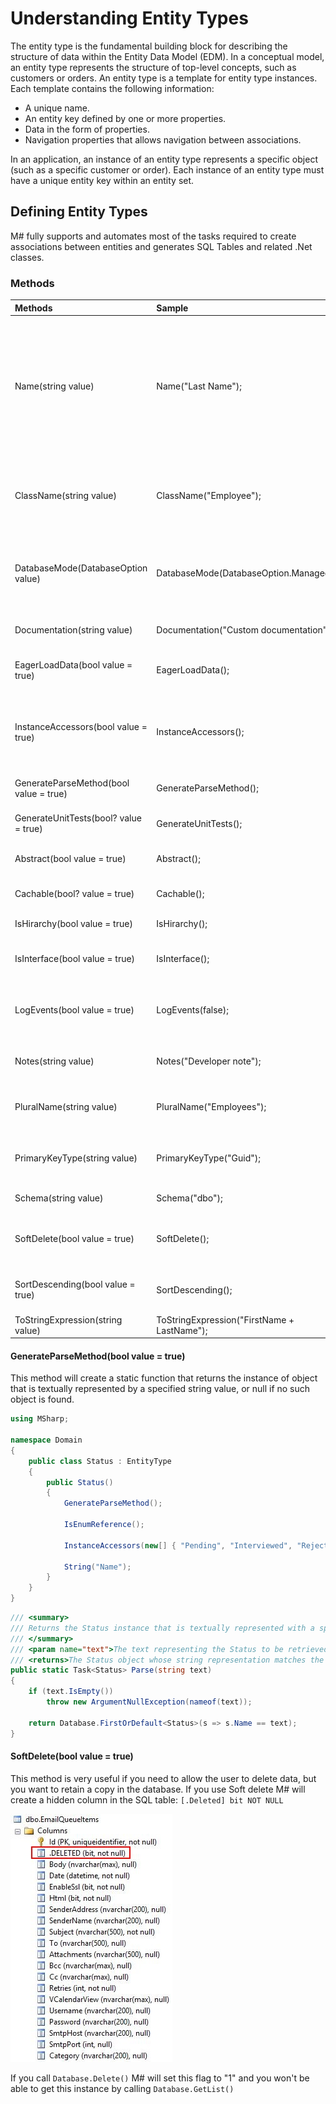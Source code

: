 # Understanding Entity Types
The entity type is the fundamental building block for describing the structure of data within the Entity Data Model (EDM). In a conceptual model, an entity type represents the structure of top-level concepts, such as customers or orders. An entity type is a template for entity type instances. Each template contains the following information:

- A unique name.
- An entity key defined by one or more properties.
- Data in the form of properties.
- Navigation properties that allows navigation between associations.

In an application, an instance of an entity type represents a specific object (such as a specific customer or order). Each instance of an entity type must have a unique entity key within an entity set.

## Defining Entity Types
M# fully supports and automates most of the tasks required to create associations between entities and generates SQL Tables and related .Net classes.

### Methods

| Methods                                | Sample                                      | Descriptions                                                                                                |
| :------------------------------------- |:------------------------------------------- | :---------------------------------------------------------------------------------------------------------- |    
| Name(string value)                     | Name("Last Name");                          | The name of an entity is normally derived automatically from the name of the class as a proper case phrase. For example if the class name is "OrderItem" the name will be automatically "Order item". Mostly you don't need to change it. But in case you do, you can use the Name() setting to achieve that. |
| ClassName(string value)                | ClassName("Employee");                      | This is the name of the generated C# class, mostly you don't need to use this and you can change the whole model name but in case you need it, you can use this. |
| DatabaseMode(DatabaseOption value)     | DatabaseMode(DatabaseOption.Managed);       | This allows you to specify a mode for the database, available modes are: `DatabaseOption.Custom`, `DatabaseOption.Existing`, `DatabaseOption.Managed`, `DatabaseOption.Transient`. |
| Documentation(string value)            | Documentation("Custom documentation");      | Add a custom documentation for the generated class.                                                         |
| EagerLoadData(bool value = true)       | EagerLoadData();                            | Set this method if you don't want to defer the initialization of the object (lazy loading).                 |
| InstanceAccessors(bool value = true)   | InstanceAccessors();                        | M# will generates accessors for instances. For example if you create a "Status" entity and set this to true you will be able to use: `myUser.Status = Status.Activated;`. |
| GenerateParseMethod(bool value = true) | GenerateParseMethod();                      | This method will create a static function that returns the instance of object.                              |
| GenerateUnitTests(bool? value = true)  | GenerateUnitTests();                        | Set this to false if you don't want to unit test this entity.                                               |
| Abstract(bool value = true)            | Abstract();                                 | Set this method if you want to generate the class as abstract.                                              |
| Cachable(bool? value = true)           | Cachable();                                 | If you want to allow this type to be cached set the value to True.                                          |
| IsHirarchy(bool value = true)          | IsHirarchy();                               | Set this object as hierarchical.                                                                            |
| IsInterface(bool value = true)         | IsInterface();                              | Transforms your class to an Interface. Note: You have to set the database mode to "Transient".              |
| LogEvents(bool value = true)           | LogEvents(false);                           | By default M# stores all events for all the instances. This method allows you to disable this behaviour.    |
| Notes(string value)                    | Notes("Developer note");                    | This method has no impact on the generated C# or SQL code, it is only a note for developers.                |
| PluralName(string value)               | PluralName("Employees");                    | This is automatically generated by M#, this method allows you to define a custom value.                     |
| PrimaryKeyType(string value)           | PrimaryKeyType("Guid");                     | This is the type of the primary key. By default the type is a Guid and your entity implements the interface.|
| Schema(string value)                   | Schema("dbo");                              | Schema of the database, "dbo" is the default value.                                                         |
| SoftDelete(bool value = true)          | SoftDelete();                               | This is useful if you need to allow the user to delete data, but you want to retain a copy in the database. |
| SortDescending(bool value = true)      | SortDescending();                           | If you set this to true M# will sort your data by descending when you will use `Database.GetList()`.      |
| ToStringExpression(string value)       | ToStringExpression("FirstName + LastName"); | Specify the value of ToString().                                                                            |


#### GenerateParseMethod(bool value = true)
This method will create a static function that returns the instance of object that is textually represented by a specified string value, or null if no such object is found.

```C#
using MSharp;

namespace Domain
{
    public class Status : EntityType
    {
        public Status()
        {
            GenerateParseMethod();

            IsEnumReference();

            InstanceAccessors(new[] { "Pending", "Interviewed", "Rejected", "Offered" });

            String("Name");
        }
    }
}
```

```C#
/// <summary>
/// Returns the Status instance that is textually represented with a specified string value, or null if no such object is found.<para/>
/// </summary>
/// <param name="text">The text representing the Status to be retrieved from the database.</param>
/// <returns>The Status object whose string representation matches the specified text.</returns>
public static Task<Status> Parse(string text)
{
    if (text.IsEmpty())
        throw new ArgumentNullException(nameof(text));
            
    return Database.FirstOrDefault<Status>(s => s.Name == text);
}
```

#### SoftDelete(bool value = true)
This method is very useful if you need to allow the user to delete data, but you want to retain a copy in the database. If you use Soft delete M# will create a hidden column in the SQL table: `[.Deleted] bit NOT NULL`

![Soft Delete](Images/SoftDelete.jpg "Soft Delete")

If you call `Database.Delete()` M# will set this flag to "1" and you won't be able to get this instance by calling `Database.GetList()`
